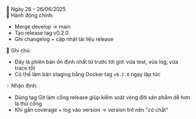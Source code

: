 📅 Ngày 26 – 26/06/2025  
🔹 Hành động chính:
- Merge develop → main
- Tạo release tag v0.2.0
- Ghi changelog + cập nhật tài liệu release

🔸 Ghi chú:
- Đây là phiên bản ổn định nhất từ trước tới giờ: vừa test, vừa log, vừa trace tốt
- Có thể làm bản staging bằng Docker tag `v0.2.0` ngay lập tức

💡 Nhận định:
- Dùng tag Git làm cổng release giúp kiểm soát vòng đời sản phẩm dễ hơn là thủ công
- Khi gắn coverage + log vào version → version trở nên "có chất"
